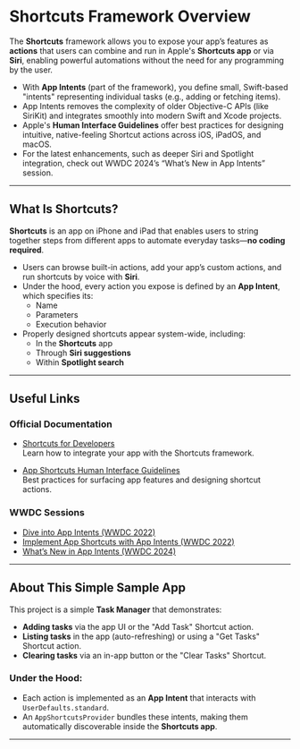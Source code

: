 # Shortcuts Framework Overview

The **Shortcuts** framework allows you to expose your app’s features as **actions** that users can combine and run in Apple's **Shortcuts app** or via **Siri**, enabling powerful automations without the need for any programming by the user.

- With **App Intents** (part of the framework), you define small, Swift-based "intents" representing individual tasks (e.g., adding or fetching items).
- App Intents removes the complexity of older Objective-C APIs (like SiriKit) and integrates smoothly into modern Swift and Xcode projects.
- Apple's **Human Interface Guidelines** offer best practices for designing intuitive, native-feeling Shortcut actions across iOS, iPadOS, and macOS.
- For the latest enhancements, such as deeper Siri and Spotlight integration, check out WWDC 2024’s “What’s New in App Intents” session.

---

## What Is Shortcuts?

**Shortcuts** is an app on iPhone and iPad that enables users to string together steps from different apps to automate everyday tasks—**no coding required**.

- Users can browse built-in actions, add your app’s custom actions, and run shortcuts by voice with **Siri**.
- Under the hood, every action you expose is defined by an **App Intent**, which specifies its:
  - Name
  - Parameters
  - Execution behavior
- Properly designed shortcuts appear system-wide, including:
  - In the **Shortcuts** app
  - Through **Siri suggestions**
  - Within **Spotlight search**

---

## Useful Links

### Official Documentation

- [Shortcuts for Developers](https://developer.apple.com/shortcuts/)  
  Learn how to integrate your app with the Shortcuts framework.

- [App Shortcuts Human Interface Guidelines](https://developer.apple.com/design/human-interface-guidelines/app-shortcuts/)  
  Best practices for surfacing app features and designing shortcut actions.

### WWDC Sessions

- [Dive into App Intents (WWDC 2022)](https://developer.apple.com/videos/play/wwdc2022/10032/)
- [Implement App Shortcuts with App Intents (WWDC 2022)](https://developer.apple.com/videos/play/wwdc2022/10170/)
- [What’s New in App Intents (WWDC 2024)](https://developer.apple.com/videos/play/wwdc2024/10134/)

---

## About This Simple Sample  App

This project is a simple **Task Manager** that demonstrates:

- **Adding tasks** via the app UI or the "Add Task" Shortcut action.
- **Listing tasks** in the app (auto-refreshing) or using a "Get Tasks" Shortcut action.
- **Clearing tasks** via an in-app button or the "Clear Tasks" Shortcut.

### Under the Hood:

- Each action is implemented as an **App Intent** that interacts with `UserDefaults.standard`.
- An `AppShortcutsProvider` bundles these intents, making them automatically discoverable inside the **Shortcuts app**.

---
